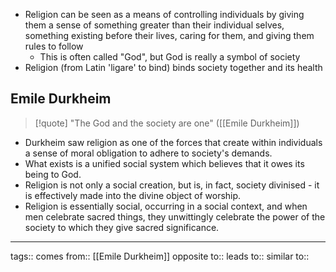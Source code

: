 - Religion can be seen as a means of controlling individuals by giving them a sense of something greater than their individual selves, something existing before their lives, caring for them, and giving them rules to follow
	- This is often called "God", but God is really a symbol of society
- Religion (from Latin 'ligare' to bind) binds society together and its health

## Emile Durkheim

> [!quote]
> "The God and the society are one" ([[Emile Durkheim]])

- Durkheim saw religion as one of the forces that create within individuals a sense of moral obligation to adhere to society's demands. 
- What exists is a unified social system which believes that it owes its being to God. 
- Religion is not only a social creation, but is, in fact, society divinised - it is effectively made into the divine object of worship.
- Religion is essentially social, occurring in a social context, and when men celebrate sacred things, they unwittingly celebrate the power of the society to which they give sacred significance.

***
tags:: 
comes from:: [[Emile Durkheim]]
opposite to::
leads to::
similar to:: 

